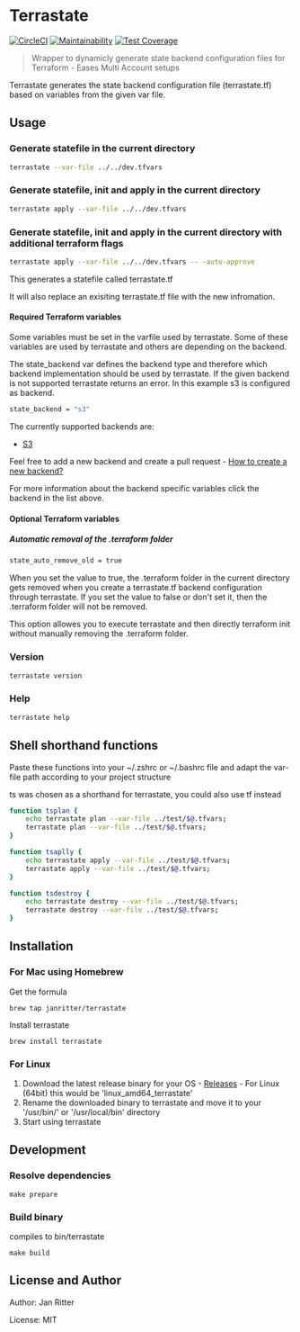 # Terrastate

[![CircleCI](https://circleci.com/gh/janritter/terrastate.svg?style=svg)](https://circleci.com/gh/janritter/terrastate)
[![Maintainability](https://api.codeclimate.com/v1/badges/235b50a37a1d73929d5c/maintainability)](https://codeclimate.com/github/janritter/terrastate/maintainability)
[![Test Coverage](https://api.codeclimate.com/v1/badges/235b50a37a1d73929d5c/test_coverage)](https://codeclimate.com/github/janritter/terrastate/test_coverage)

> Wrapper to dynamicly generate state backend configuration files for Terraform - Eases Multi Account setups

Terrastate generates the state backend configuration file (terrastate.tf) based on variables from the given var file.

## Usage

### Generate statefile in the current directory

``` bash
terrastate --var-file ../../dev.tfvars
```

### Generate statefile, init and apply in the current directory

``` bash
terrastate apply --var-file ../../dev.tfvars
```

### Generate statefile, init and apply in the current directory with additional terraform flags

``` bash
terrastate apply --var-file ../../dev.tfvars -- -auto-approve
```

This generates a statefile called terrastate.tf

It will also replace an exisiting terrastate.tf file with the new infromation.

#### Required Terraform variables

Some variables must be set in the varfile used by terrastate. Some of these variables are used by terrastate and others are depending on the backend.

The state_backend var defines the backend type and therefore which backend implementation should be used by terrastate. If the given backend is not supported terrastate returns an error.
In this example s3 is configured as backend.

```bash
state_backend = "s3"
```

The currently supported backends are:

- [S3](docs/s3-backend.md)

Feel free to add a new backend and create a pull request - [How to create a new backend?](docs/own-backend.md)

For more information about the backend specific variables click the backend in the list above.

#### Optional Terraform variables

##### Automatic removal of the .terraform folder

```bash
state_auto_remove_old = true
```

When you set the value to true, the .terraform folder in the current directory gets removed when you create a terrastate.tf backend configuration through terrastate. If you set the value to false or don't set it, then the .terraform folder will not be removed.

This option allowes you to execute terrastate and then directly terraform init without manually removing the .terraform folder.

### Version

``` bash
terrastate version
```

### Help

``` bash
terrastate help
```

## Shell shorthand functions

Paste these functions into your ~/.zshrc or ~/.bashrc file and adapt the var-file path according to your project structure

ts was chosen as a shorthand for terrastate, you could also use tf instead 

```bash
function tsplan {
    echo terrastate plan --var-file ../test/$@.tfvars;
    terrastate plan --var-file ../test/$@.tfvars;
}

function tsaplly {
    echo terrastate apply --var-file ../test/$@.tfvars;
    terrastate apply --var-file ../test/$@.tfvars;
}

function tsdestroy {
    echo terrastate destroy --var-file ../test/$@.tfvars;
    terrastate destroy --var-file ../test/$@.tfvars;
}
```

## Installation

### For Mac using Homebrew

Get the formula
```
brew tap janritter/terrastate
```

Install terrastate
```
brew install terrastate
```

### For Linux

1. Download the latest release binary for your OS - [Releases](https://github.com/janritter/terrastate/releases) - For Linux (64bit) this would be 'linux_amd64_terrastate'
2. Rename the downloaded binary to terrastate and move it to your '/usr/bin/' or '/usr/local/bin' directory
3. Start using terrastate

## Development

### Resolve dependencies

```make
make prepare
```

### Build binary

compiles to bin/terrastate

```make
make build
```

## License and Author

Author: Jan Ritter

License: MIT